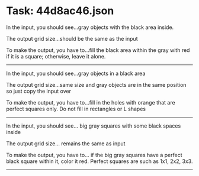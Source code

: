 # Task: 44d8ac46.json

In the input, you should see...gray objects with the black area inside.

The output grid size...should be the same as the input

To make the output, you have to...fill the black area within the gray with red if it is a square; otherwise, leave it alone.

---

In the input, you should see...gray objects in a black area

The output grid size...same size and gray objects are in the same position so just copy the input over

To make the output, you have to...fill in the holes with orange that are perfect squares only. Do not fill in rectangles or L shapes

---

In the input, you should see... big gray squares with some black spaces inside

The output grid size... remains the same as input

To make the output, you have to... if the big gray squares have a perfect black square within it, color it red. Perfect squares are such as 1x1, 2x2, 3x3.

---


